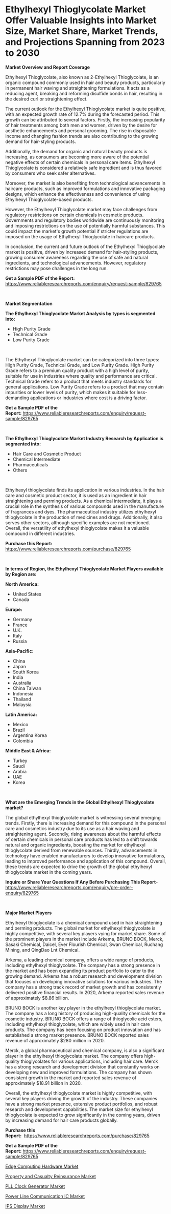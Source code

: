 <p><h1>Ethylhexyl Thioglycolate Market Offer Valuable Insights into Market Size, Market Share, Market Trends, and Projections Spanning from 2023 to 2030</h1></p><p><strong>Market Overview and Report Coverage</strong></p>
<p><p>Ethylhexyl Thioglycolate, also known as 2-Ethylhexyl Thioglycolate, is an organic compound commonly used in hair and beauty products, particularly in permanent hair waving and straightening formulations. It acts as a reducing agent, breaking and reforming disulfide bonds in hair, resulting in the desired curl or straightening effect. </p><p>The current outlook for the Ethylhexyl Thioglycolate market is quite positive, with an expected growth rate of 12.7% during the forecasted period. This growth can be attributed to several factors. Firstly, the increasing popularity of hair treatments among both men and women, driven by the desire for aesthetic enhancements and personal grooming. The rise in disposable income and changing fashion trends are also contributing to the growing demand for hair-styling products.</p><p>Additionally, the demand for organic and natural beauty products is increasing, as consumers are becoming more aware of the potential negative effects of certain chemicals in personal care items. Ethylhexyl Thioglycolate is considered a relatively safe ingredient and is thus favored by consumers who seek safer alternatives. </p><p>Moreover, the market is also benefiting from technological advancements in haircare products, such as improved formulations and innovative packaging designs, which enhance the effectiveness and convenience of using Ethylhexyl Thioglycolate-based products.</p><p>However, the Ethylhexyl Thioglycolate market may face challenges from regulatory restrictions on certain chemicals in cosmetic products. Governments and regulatory bodies worldwide are continuously monitoring and imposing restrictions on the use of potentially harmful substances. This could impact the market's growth potential if stricter regulations are imposed on the usage of Ethylhexyl Thioglycolate in haircare products.</p><p>In conclusion, the current and future outlook of the Ethylhexyl Thioglycolate market is positive, driven by increased demand for hair-styling products, growing consumer awareness regarding the use of safe and natural ingredients, and technological advancements. However, regulatory restrictions may pose challenges in the long run.</p></p>
<p><strong>Get a Sample PDF of the Report:</strong> <a href="https://www.reliableresearchreports.com/enquiry/request-sample/829765">https://www.reliableresearchreports.com/enquiry/request-sample/829765</a></p>
<p>&nbsp;</p>
<p><strong>Market Segmentation</strong></p>
<p><strong>The Ethylhexyl Thioglycolate Market Analysis by types is segmented into:</strong></p>
<p><ul><li>High Purity Grade</li><li>Technical Grade</li><li>Low Purity Grade</li></ul></p>
<p>&nbsp;</p>
<p><p>The Ethylhexyl Thioglycolate market can be categorized into three types: High Purity Grade, Technical Grade, and Low Purity Grade. High Purity Grade refers to a premium quality product with a high level of purity, suitable for use in industries where quality and performance are critical. Technical Grade refers to a product that meets industry standards for general applications. Low Purity Grade refers to a product that may contain impurities or lower levels of purity, which makes it suitable for less-demanding applications or industries where cost is a driving factor.</p></p>
<p><strong>Get a Sample PDF of the Report:</strong>&nbsp;<a href="https://www.reliableresearchreports.com/enquiry/request-sample/829765">https://www.reliableresearchreports.com/enquiry/request-sample/829765</a></p>
<p>&nbsp;</p>
<p><strong>The Ethylhexyl Thioglycolate Market Industry Research by Application is segmented into:</strong></p>
<p><ul><li>Hair Care and Cosmetic Product</li><li>Chemical Intermediate</li><li>Pharmaceuticals</li><li>Others</li></ul></p>
<p>&nbsp;</p>
<p><p>Ethylhexyl thioglycolate finds its application in various industries. In the hair care and cosmetic product sector, it is used as an ingredient in hair straightening and perming products. As a chemical intermediate, it plays a crucial role in the synthesis of various compounds used in the manufacture of fragrances and dyes. The pharmaceutical industry utilizes ethylhexyl thioglycolate in the production of medicines and drugs. Additionally, it also serves other sectors, although specific examples are not mentioned. Overall, the versatility of ethylhexyl thioglycolate makes it a valuable compound in different industries.</p></p>
<p><strong>Purchase this Report:</strong>&nbsp; <a href="https://www.reliableresearchreports.com/purchase/829765">https://www.reliableresearchreports.com/purchase/829765</a></p>
<p>&nbsp;</p>
<p><strong>In terms of Region, the Ethylhexyl Thioglycolate Market Players available by Region are:</strong></p>
<p>
    <p> <strong> North America: </strong>
        <ul>
            <li>United States</li>
            <li>Canada</li>
        </ul>
        </p> 
    <p> <strong> Europe: </strong>
        <ul>
            <li>Germany</li>
            <li>France</li>
            <li>U.K.</li>
            <li>Italy</li>
            <li>Russia</li>
        </ul>
        </p> 
    <p> <strong> Asia-Pacific: </strong>
        <ul>
            <li>China</li>
            <li>Japan</li>
            <li>South Korea</li>
            <li>India</li>
            <li>Australia</li>
            <li>China Taiwan</li>
            <li>Indonesia</li>
            <li>Thailand</li>
            <li>Malaysia</li>
        </ul>
        </p> 
    <p> <strong> Latin America: </strong>
        <ul>
            <li>Mexico</li>
            <li>Brazil</li>
            <li>Argentina Korea</li>
            <li>Colombia</li>
        </ul>
        </p> 
    <p> <strong> Middle East & Africa: </strong>
        <ul>
            <li>Turkey</li>
            <li>Saudi</li>
            <li>Arabia</li>
            <li>UAE</li>
            <li>Korea</li>
        </ul>
    </p>
    </p>
<p>&nbsp;</p>
<p><strong>What are the Emerging Trends in the Global Ethylhexyl Thioglycolate market?</strong></p>
<p><p>The global ethylhexyl thioglycolate market is witnessing several emerging trends. Firstly, there is increasing demand for this compound in the personal care and cosmetics industry due to its use as a hair waving and straightening agent. Secondly, rising awareness about the harmful effects of certain chemicals in personal care products has led to a shift towards natural and organic ingredients, boosting the market for ethylhexyl thioglycolate derived from renewable sources. Thirdly, advancements in technology have enabled manufacturers to develop innovative formulations, leading to improved performance and application of this compound. Overall, these trends are expected to drive the growth of the global ethylhexyl thioglycolate market in the coming years.</p></p>
<p><strong>Inquire or Share Your Questions If Any Before Purchasing This Report</strong>- <a href="https://www.reliableresearchreports.com/enquiry/pre-order-enquiry/829765">https://www.reliableresearchreports.com/enquiry/pre-order-enquiry/829765</a></p>
<p>&nbsp;</p>
<p><strong>Major Market Players</strong></p>
<p><p>Ethylhexyl thioglycolate is a chemical compound used in hair straightening and perming products. The global market for ethylhexyl thioglycolate is highly competitive, with several key players vying for market share. Some of the prominent players in the market include Arkema, BRUNO BOCK, Merck, Sasaki Chemical, Daicel, Ever Flourish Chemical, Swan Chemical, Ruchang Mining, and QingDao Lnt Chemical.</p><p>Arkema, a leading chemical company, offers a wide range of products, including ethylhexyl thioglycolate. The company has a strong presence in the market and has been expanding its product portfolio to cater to the growing demand. Arkema has a robust research and development division that focuses on developing innovative solutions for various industries. The company has a strong track record of market growth and has consistently delivered positive financial results. In 2020, Arkema reported sales revenue of approximately $8.86 billion.</p><p>BRUNO BOCK is another key player in the ethylhexyl thioglycolate market. The company has a long history of producing high-quality chemicals for the cosmetic industry. BRUNO BOCK offers a range of thioglycolic acid esters, including ethylhexyl thioglycolate, which are widely used in hair care products. The company has been focusing on product innovation and has established a strong market presence. BRUNO BOCK reported sales revenue of approximately $280 million in 2020.</p><p>Merck, a global pharmaceutical and chemical company, is also a significant player in the ethylhexyl thioglycolate market. The company offers high-quality thioglycolates for various applications, including hair care. Merck has a strong research and development division that constantly works on developing new and improved formulations. The company has shown consistent growth in the market and reported sales revenue of approximately $18.91 billion in 2020.</p><p>Overall, the ethylhexyl thioglycolate market is highly competitive, with several key players driving the growth of the industry. These companies have a strong market presence, extensive product portfolios, and robust research and development capabilities. The market size for ethylhexyl thioglycolate is expected to grow significantly in the coming years, driven by increasing demand for hair care products globally.</p></p>
<p><strong>Purchase this Report:</strong>&nbsp;&nbsp;<a href="https://www.reliableresearchreports.com/purchase/829765">https://www.reliableresearchreports.com/purchase/829765</a></p>
<p></p>
<p><strong>Get a Sample PDF of the Report:</strong>&nbsp;<a href="https://www.reliableresearchreports.com/enquiry/request-sample/829765">https://www.reliableresearchreports.com/enquiry/request-sample/829765</a></p>
<p><p><a href="https://medium.com/@mayankdeswal9588dm/edge-computing-hardware-market-trends-forecast-and-competitive-analysis-to-2030-5022b90a689b">Edge Computing Hardware Market</a></p><p><a href="https://medium.com/@slanecode210/property-and-casualty-reinsurance-market-outlook-industry-overview-and-forecast-2023-to-2030-04bd4d977887">Property and Casualty Reinsurance Market</a></p><p><a href="https://medium.com/@horlandkidd/pll-clock-generator-market-furnishes-information-on-market-share-market-trends-and-market-growth-c4ab4c6ac14c">PLL Clock Generator Market</a></p><p><a href="https://medium.com/@dowodis7877/power-line-communication-ic-market-exploring-market-share-market-trends-and-future-growth-1687f93a9508">Power Line Communication IC Market</a></p><p><a href="https://medium.com/@helalkhan4512/ips-display-market-competitive-analysis-market-trends-and-forecast-to-2030-ee95077e59f8">IPS Display Market</a></p></p>